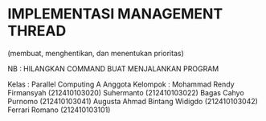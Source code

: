 # IMPLEMENTASI MANAGEMENT THREAD
(membuat, menghentikan, dan menentukan prioritas)

NB : HILANGKAN COMMAND BUAT MENJALANKAN PROGRAM


Kelas : Parallel Computing A
Anggota Kelompok :
Mohammad Rendy Firmansyah                          (212410103020)
Suhermanto                                         (212410103022)
Bagas Cahyo Purnomo                                (212410103041)
Augusta Ahmad Bintang Widigdo                      (212410103042)
Ferrari Romano                                     (212410103101)
